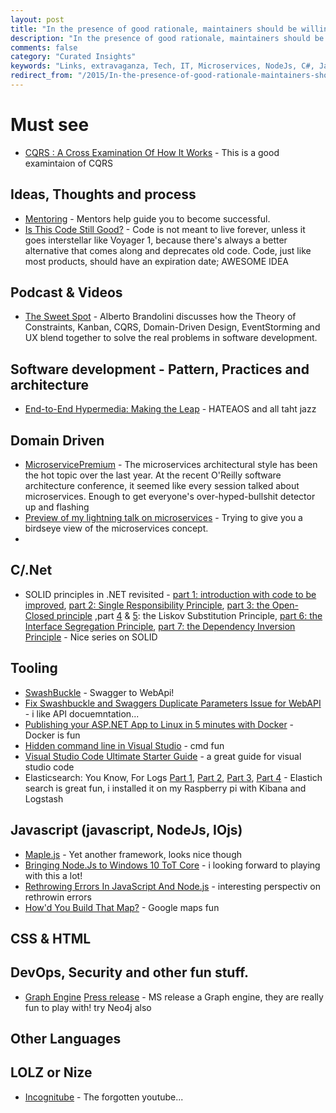```yaml
---
layout: post
title: "In the presence of good rationale, maintainers should be willing to change their mind often."
description: "In the presence of good rationale, maintainers should be willing to change their mind often."
comments: false
category: "Curated Insights"
keywords: "Links, extravaganza, Tech, IT, Microservices, NodeJs, C#, Javascript, Solution architecture"
redirect_from: "/2015/In-the-presence-of-good-rationale-maintainers-should-be-willing-to-change-their-mind-often/"
---
```


#  Must see #
  * [CQRS : A Cross Examination Of How It Works](http://www.codeproject.com/Articles/991648/CQRS-A-Cross-Examination-Of-How-It-Works) - This is a good examintaion of CQRS


##  Ideas, Thoughts and process ##
  * [Mentoring](https://www.linkedin.com/pulse/mentoring-stephanie-trimble) - Mentors help guide you to become successful.
  * [Is This Code Still Good?](https://www.linkedin.com/pulse/code-still-good-mohamed-el-geish) - Code is not meant to live forever, unless it goes interstellar like Voyager 1, because there's always a better alternative that comes along and deprecates old code. Code, just like most products, should have an expiration date; AWESOME IDEA
 
##  Podcast & Videos ##
  * [The Sweet Spot](http://www.infoq.com/presentations/kanban-cqrs-ddd-ux) - Alberto Brandolini discusses how the Theory of Constraints, Kanban, CQRS, Domain-Driven Design, EventStorming and UX blend together to solve the real problems in software development.

##  Software development - Pattern, Practices and architecture ##
  * [End-to-End Hypermedia: Making the Leap](https://lostechies.com/jimmybogard/2015/05/19/end-to-end-hypermedia-making-the-leap/) - HATEAOS and all taht jazz


##  Domain Driven ##
  * [MicroservicePremium](http://martinfowler.com/bliki/MicroservicePremium.html) - The microservices architectural style has been the hot topic over the last year. At the recent O'Reilly software architecture conference, it seemed like every session talked about microservices. Enough to get everyone's over-hyped-bullshit detector up and flashing
  * [Preview of my lightning talk on microservices](https://lostechies.com/andrewsiemer/2015/05/13/preview-of-my-lightning-talk-on-microservices/) - Trying to give you a birdseye view of the microservices concept.
  * 


##  C/.Net ##
 * SOLID principles in .NET revisited - [part 1: introduction with code to be improved](http://dotnetcodr.com/2015/04/23/solid-principles-in-net-revisited-part-1-introduction-with-code-to-be-improved/), [part 2: Single Responsibility Principle](http://dotnetcodr.com/2015/04/27/solid-principles-in-net-revisited-part-2-single-responsibility-principle/),  [part 3: the Open-Closed principle](http://dotnetcodr.com/2015/04/30/solid-principles-in-net-revisited-part-3-the-open-closed-principle/) ,part [4](http://dotnetcodr.com/2015/05/04/solid-principles-in-net-revisited-part-4-the-liskov-substitution-principle/) & [5](http://dotnetcodr.com/2015/05/07/solid-principles-in-net-revisited-part-5-the-liskov-substitution-principle-2/): the Liskov Substitution Principle, [part 6: the Interface Segregation Principle](http://dotnetcodr.com/2015/05/11/solid-principles-in-net-revisited-part-6-the-interface-segregation-principle/), [part 7: the Dependency Inversion Principle](http://dotnetcodr.com/2015/05/14/solid-principles-in-net-revisited-part-7-the-dependency-inversion-principle/) - Nice series on SOLID
 
##  Tooling ##
  * [SwashBuckle](https://github.com/domaindrivendev/Swashbuckle) - Swagger to WebApi!
  * [Fix Swashbuckle and Swaggers Duplicate Parameters Issue for WebAPI](http://www.khalidabuhakmeh.com/fix-swashbuckle-and-swaggers-duplicate-parameters-issue-for-webapi) - i like API docuemntation...
  * [Publishing your ASP.NET App to Linux in 5 minutes with Docker](http://www.codeproject.com/Articles/990839/Publishing-your-ASP-NET-App-to-Linux-in-minutes-wi)  - Docker is fun
  * [Hidden command line in Visual Studio](http://www.timmykokke.com/2015/05/hidden-command-line-in-visual-studio/) - cmd fun
  * [Visual Studio Code Ultimate Starter Guide](http://www.tobiahmarks.com/2015/05/visual-studio-code/) - a great guide for visual studio code
  * Elasticsearch: You Know, For Logs [Part 1](https://engineering.opendns.com/2015/05/05/elasticsearch-you-know-for-logs/), [Part 2](https://engineering.opendns.com/2015/05/07/elasticsearch-you-know-for-logs-part-2/), [Part 3](https://engineering.opendns.com/2015/05/12/elasticsearch-you-know-for-logs-part-3/), [Part 4](https://engineering.opendns.com/2015/05/19/elasticsearch-you-know-for-logs-part-4/) - Elastich search is great fun, i installed it on my Raspberry pi with Kibana and Logstash

##  Javascript (javascript, NodeJs, IOjs) ##
  * [Maple.js](https://github.com/Wildhoney/Maple.js) - Yet another framework, looks nice though
  * [Bringing Node.Js to Windows 10 ToT Core](http://blogs.windows.com/buildingapps/2015/05/12/bringing-node-js-to-windows-10-iot-core/) - i looking forward to playing with this a lot!
  * [Rethrowing Errors In JavaScript And Node.js](http://www.bennadel.com/blog/2831-rethrowing-errors-in-javascript-and-node-js.htm) - interesting perspectiv on rethrowin errors
  * [How'd You Build That Map?](http://wildermuth.com/2015/05/12/How_d_You_Build_That_Map) - Google maps fun
 

##  CSS & HTML ##


##  DevOps, Security and other fun stuff. ##
 * [Graph Engine](http://www.graphengine.io/) [Press release](http://research.microsoft.com/en-us/projects/graphengine/) - MS release a Graph engine, they are really fun to play with! try Neo4j also



##  Other Languages ##


##  LOLZ or Nize ##
  * [Incognitube](http://www.incognitube.com/) - The forgotten youtube...

 